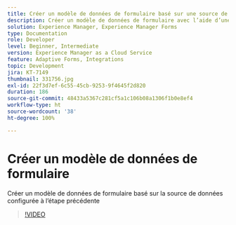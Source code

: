 ```yaml
---
title: Créer un modèle de données de formulaire basé sur une source de données Salesforce
description: Créer un modèle de données de formulaire avec l’aide d’une source de données RESTful
solution: Experience Manager, Experience Manager Forms
type: Documentation
role: Developer
level: Beginner, Intermediate
version: Experience Manager as a Cloud Service
feature: Adaptive Forms, Integrations
topic: Development
jira: KT-7149
thumbnail: 331756.jpg
exl-id: 22f3d7ef-6c55-45cb-9253-9f4645f2d820
duration: 186
source-git-commit: 48433a5367c281cf5a1c106b08a1306f1b0e8ef4
workflow-type: ht
source-wordcount: '38'
ht-degree: 100%

---
```


# Créer un modèle de données de formulaire

Créer un modèle de données de formulaire basé sur la source de données configurée à l’étape précédente

>[!VIDEO](https://video.tv.adobe.com/v/331756?quality=12&learn=on)
